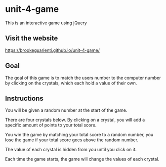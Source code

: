 # unit-4-game
This is an interactive game using jQuery

## Visit the website 
 https://brookeguarienti.github.io/unit-4-game/

## Goal
The goal of this game is to match the users number to the computer number by clicking on the crystals, which each hold a value of their own. 

## Instructions
You will be given a random number at the start of the game.

There are four crystals below. By clicking on a crystal, you will add a specific amount of points to your total score.

You win the game by matching your total score to a random number, you lose the game if your total score goes above the random number.

The value of each crystal is hidden from you until you click on it.

Each time the game starts, the game will change the values of each crystal.
